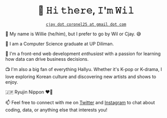 <h1 align="center" title="...and I'm happy to see you here :)">👋 𝙷𝚒 𝚝𝚑𝚎𝚛𝚎, 𝙸'𝚖 𝚆𝚒𝚕 </h1> 

<p align='center'>
<a href="mailto:wncoroneljr@gmail.com" title="Email Address"><code>cjay dot coronel25 at gmail dot com</code></a> 
</p>

👦 My name is Willie (he/him), but I prefer to go by Wil or Cjay. 😅  

🏬 I am a Computer Science graduate at UP Diliman.  

🔭 I'm a front-end web development *enthusiast* with a passion for learning how data can drive business decisions.  

📺 I'm also a big fan of everything Hallyu. Whether it's K-pop or K-drama, I love exploring Korean culture and discovering new artists and shows to enjoy.  

🇯🇵 Ryujin Nippon ❤️🏐

📫 Feel free to connect with me on [Twitter](https://twitter.com/cjaycrnl_) and [Instagram](https://www.instagram.com/cjaycoronel/) to chat about coding, data, or anything else that interests you!

<!--💌 You can also reach me through this email address: <cjay.coronel25@gmail.com> -->


